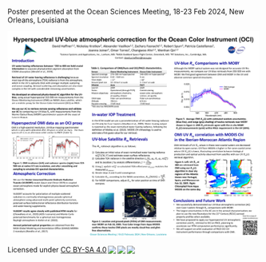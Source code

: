 Poster presented at the Ocean Sciences Meeting, 18-23 Feb 2024, New Orleans, Louisiana


<a href="Haffner_etal_OSM_2024.pdf"><img src="Haffner_etal_OSM_2024.png" alt=""></a>

<p xmlns:cc="http://creativecommons.org/ns#" xmlns:dct="http://purl.org/dc/terms/">Licensed under <a href="http://creativecommons.org/licenses/by-sa/4.0/?ref=chooser-v1" target="_blank" rel="license noopener noreferrer" style="display:inline-block;">CC BY-SA 4.0<img style="height:16px!important;margin-left:3px;vertical-align:text-bottom;" src="https://mirrors.creativecommons.org/presskit/icons/cc.svg?ref=chooser-v1"><img style="height:16px!important;margin-left:3px;vertical-align:text-bottom;" src="https://mirrors.creativecommons.org/presskit/icons/by.svg?ref=chooser-v1"><img style="height:16px!important;margin-left:3px;vertical-align:text-bottom;" src="https://mirrors.creativecommons.org/presskit/icons/sa.svg?ref=chooser-v1"></a></p>

